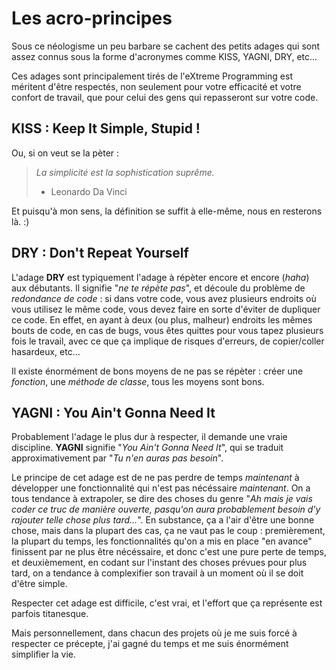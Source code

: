 # Les acro-principes

Sous ce néologisme un peu barbare se cachent des petits adages qui sont assez connus sous la forme d'acronymes comme KISS, YAGNI, DRY, etc…

Ces adages sont principalement tirés de l'eXtreme Programming est méritent d'être respectés, non seulement pour votre efficacité et votre confort de travail, que pour celui des gens qui repasseront sur votre code.

## KISS : Keep It Simple, Stupid !

Ou, si on veut se la pèter :

> *La simplicité est la sophistication suprême.*
> - Leonardo Da Vinci

Et puisqu'à mon sens, la définition se suffit à elle-même, nous en resterons là. :)

## DRY : Don't Repeat Yourself

L'adage **DRY** est typiquement l'adage à répèter encore et encore (*haha*) aux débutants.
Il signifie "*ne te répète pas*", et découle du problème de *redondance de code* : si dans votre code, vous avez plusieurs endroits où vous utilisez le même code, vous devez faire en sorte d'éviter de dupliquer ce code.
En effet, en ayant à deux (ou plus, malheur) endroits les mêmes bouts de code, en cas de bugs, vous êtes quittes pour vous tapez plusieurs fois le travail, avec ce que ça implique de risques d'erreurs, de copier/coller hasardeux, etc…

Il existe énormément de bons moyens de ne pas se répèter : créer une *fonction*, une *méthode de classe*, tous les moyens sont bons.

## YAGNI : You Ain't Gonna Need It

Probablement l'adage le plus dur à respecter, il demande une vraie discipline. **YAGNI** signifie "*You Ain't Gonna Need It*", qui se traduit approximativement par "*Tu n'en auras pas besoin*".

Le principe de cet adage est de ne pas perdre de temps *maintenant* à développer une fonctionnalité qui n'est pas nécéssaire *maintenant*. On a tous tendance à extrapoler, se dire des choses du genre "*Ah mais je vais coder ce truc de manière ouverte, pasqu'on aura probablement besoin d'y rajouter telle chose plus tard…*".
En substance, ça a l'air d'être une bonne chose, mais dans la plupart des cas, ça ne vaut pas le coup : premièrement, la plupart du temps, les fonctionnalités qu'on a mis en place "en avance" finissent par ne plus être nécéssaire, et donc c'est une pure perte de temps, et deuxièmement, en codant sur l'instant des choses prévues pour plus tard, on a tendance à complexifier son travail à un moment où il se doit d'être simple.

Respecter cet adage est difficile, c'est vrai, et l'effort que ça représente est parfois titanesque.

Mais personnellement, dans chacun des projets où je me suis forcé à respecter ce précepte, j'ai gagné du temps et me suis énormément simplifier la vie.
